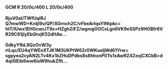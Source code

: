 #### GCM R 20/0c/400 L 20/0c/400
**RjuV0al/TWfUqiRJ**<br/>**Q7mwWD+KnIjl9v/QP/XGrnch2C/vFbeArlqsYINtpkc=**<br/>**htT/lUwx1EHGcwrJT9x+HZghZiFZ/wgmgOOCxLgnllVK9eSSPz9HOBfr6VR29C81jIyEbQtvjK52dHAe...**<br/><br/>
**0dkyYfbL9QzOvW3y**<br/>**rtLqc/EU4qYWEeXTJK1M3UKPtW62r0WKueljWd61Yrw=**<br/>**sgpyea2cyAN2LTv4Kx1bZHuDPdbs8s8hhxnP0Ts1xAwRZ4ZexjCXCbB+d4qiSlEib6ww6isW9hukZflt...**
